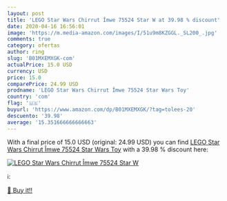 ```yaml
---
layout: post
title: 'LEGO Star Wars Chirrut Îmwe 75524 Star W at 39.98 % discount'
date: 2020-04-16 16:56:01
image: 'https://m.media-amazon.com/images/I/51u9m8KZGGL._SL200_.jpg'
comments: true
category: ofertas
author: ring
slug: 'B01MXEMXGK-com'
actualPrice: 15.0 USD
currency: USD
price: 15.0
comparePrice: 24.99 USD
prodname: 'LEGO Star Wars Chirrut Îmwe 75524 Star Wars Toy'
country: 'com'
flag: '🇺🇸'
buyurl: 'https://www.amazon.com/dp/B01MXEMXGK/?tag=tolees-20'
descuento: '39.98'
average: '15.351666666666663'
---
```


With a final price of 15.0 USD (original: 24.99 USD) you can find [LEGO Star Wars Chirrut Îmwe 75524 Star Wars Toy](https://www.amazon.com/dp/B01MXEMXGK/?tag=tolees-20) with a  39.98 % discount here:

[![LEGO Star Wars Chirrut Îmwe 75524 Star W](https://m.media-amazon.com/images/I/51u9m8KZGGL._SL200_.jpg)](https://www.amazon.com/dp/B01MXEMXGK/?tag=tolees-20)

ℹ️:


[🛒 Buy it!!](https://www.amazon.com/dp/B01MXEMXGK/?tag=tolees-20)
